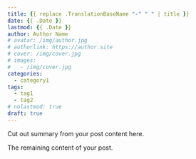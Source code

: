 ```yaml
---
title: {{ replace .TranslationBaseName "-" " " | title }}
date: {{ .Date }}
lastmod: {{ .Date }}
author: Author Name
# avatar: /img/author.jpg
# authorlink: https://author.site
# cover: /img/cover.jpg
# images:
#   - /img/cover.jpg
categories:
  - category1
tags:
  - tag1
  - tag2
# nolastmod: true
draft: true
---
```

 
Cut out summary from your post content here.
 
<!--more-->
 
The remaining content of your post.